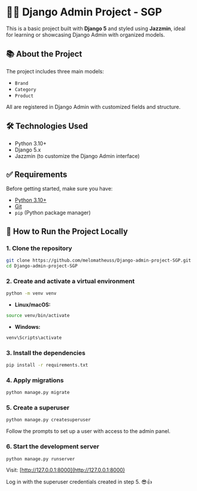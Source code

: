 # 🧑‍💻 Django Admin Project - SGP

This is a basic project built with **Django 5** and styled using **Jazzmin**, ideal for learning or showcasing Django Admin with organized models.

## 📚 About the Project

The project includes three main models:

- `Brand`
- `Category`
- `Product`

All are registered in Django Admin with customized fields and structure.

## 🛠 Technologies Used

- Python 3.10+
- Django 5.x
- Jazzmin (to customize the Django Admin interface)

## ✅ Requirements

Before getting started, make sure you have:

- [Python 3.10+](https://www.python.org/downloads/)
- [Git](https://git-scm.com/)
- `pip` (Python package manager)

## 🚀 How to Run the Project Locally

### 1. Clone the repository

```bash
git clone https://github.com/melomatheuss/Django-admin-project-SGP.git
cd Django-admin-project-SGP
```

### 2. Create and activate a virtual environment

```bash
python -m venv venv
```

- **Linux/macOS:**

```bash
source venv/bin/activate
```

- **Windows:**

```bash
venv\Scripts\activate
```

### 3. Install the dependencies

```bash
pip install -r requirements.txt
```

### 4. Apply migrations

```bash
python manage.py migrate
```

### 5. Create a superuser

```bash
python manage.py createsuperuser
```

Follow the prompts to set up a user with access to the admin panel.

### 6. Start the development server

```bash
python manage.py runserver
```

Visit: [http://127.0.0.1:8000](http://127.0.0.1:8000)

Log in with the superuser credentials created in step 5.
😎👍

